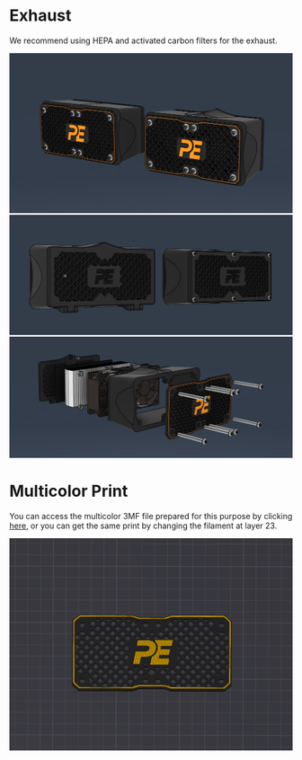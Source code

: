 # Exhaust
We recommend using HEPA and activated carbon filters for the exhaust.

![image](../../assets/exhaust/exhaust1.png) 
![image](../../assets/exhaust/exhaust2.png) 
![image](../../assets/exhaust/exhaust3.png) 

# Multicolor Print
You can access the multicolor 3MF file prepared for this purpose by clicking [here](https://github.com/Pole-Engineering/Crossant-235/blob/main/STLs/Exhaust/Multicolor%20Print/exhaust_front_grill_x1.3mf), or you can get the same print by changing the filament at layer 23.

![image](../../assets/exhaust/exhaust4.png) 